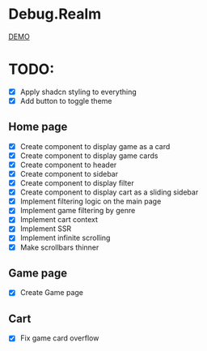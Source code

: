 # Debug.Realm

[DEMO](https://debugrealm.netlify.app/)

# TODO:

- [x] Apply shadcn styling to everything
- [x] Add button to toggle theme

## Home page

- [x] Create component to display game as a card
- [x] Create component to display game cards
- [x] Create component to header
- [x] Create component to sidebar
- [x] Create component to display filter
- [x] Create component to display cart as a sliding sidebar
- [x] Implement filtering logic on the main page
- [x] Implement game filtering by genre
- [x] Implement cart context
- [x] Implement SSR
- [x] Implement infinite scrolling
- [x] Make scrollbars thinner

## Game page

- [x] Create Game page

## Cart

- [x] Fix game card overflow
